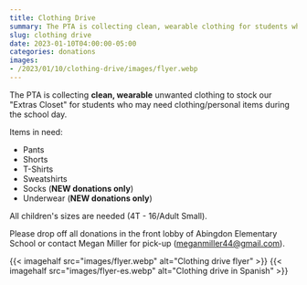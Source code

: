 ```yaml
--- 
title: Clothing Drive
summary: The PTA is collecting clean, wearable clothing for students who may need clothing/personal items during the school day.
slug: clothing drive
date: 2023-01-10T04:00:00-05:00
categories: donations
images: 
- /2023/01/10/clothing-drive/images/flyer.webp
---
```


The PTA is collecting **clean, wearable** unwanted clothing to stock our "Extras Closet" for students who may need clothing/personal items during the school day.

Items in need:

- Pants
- Shorts
- T-Shirts
- Sweatshirts
- Socks (**NEW donations only**)
- Underwear (**NEW donations only**)

All children's sizes are needed (4T - 16/Adult Small).

Please drop off all donations in the front lobby of Abingdon Elementary School or contact Megan Miller for pick-up (meganmiller44@gmail.com).

{{< imagehalf src="images/flyer.webp" alt="Clothing drive flyer" >}}
{{< imagehalf src="images/flyer-es.webp" alt="Clothing drive in Spanish" >}}